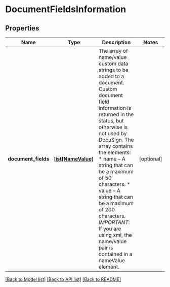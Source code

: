# DocumentFieldsInformation

## Properties
Name | Type | Description | Notes
------------ | ------------- | ------------- | -------------
**document_fields** | [**list[NameValue]**](NameValue.md) | The array of name/value custom data strings to be added to a document. Custom document field information is returned in the status, but otherwise is not used by DocuSign. The array contains the elements:   * name – A string that can be a maximum of 50 characters.  * value – A string that can be a maximum of 200 characters.  *IMPORTANT*: If you are using xml, the name/value pair is contained in a nameValue element.   | [optional] 

[[Back to Model list]](../README.md#documentation-for-models) [[Back to API list]](../README.md#documentation-for-api-endpoints) [[Back to README]](../README.md)


